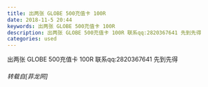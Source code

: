 ```yaml
---
title: 出两张 GLOBE 500充值卡 100R
date: 2018-11-5 20:44
keywords: 出两张 GLOBE 500充值卡 100R
description: 出两张 GLOBE 500充值卡 100R 联系qq:2820367641 先到先得
categories: used
---
```

<td class="t_f" id="postmessage_2222163">

出两张 GLOBE 500充值卡 100R 联系qq:2820367641 先到先得</td>
###### 转载自[菲龙网]